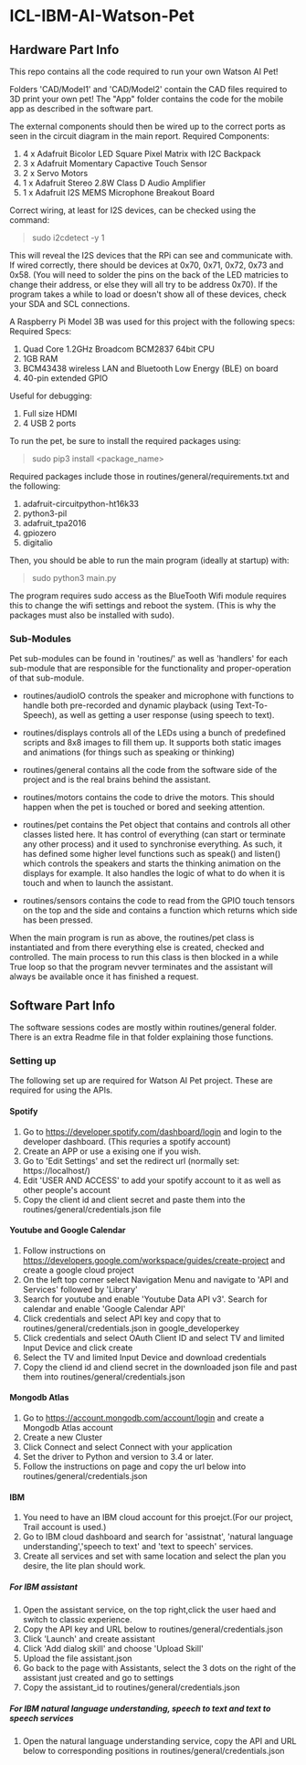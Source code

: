 # ICL-IBM-AI-Watson-Pet
## Hardware Part Info

This repo contains all the code required to run your own Watson AI Pet!

Folders 'CAD/Model1' and 'CAD/Model2' contain the CAD files required to 3D print your own pet!
The "App" folder contains the code for the mobile app as described in the software part.

The external components should then be wired up to the correct ports as seen in the circuit diagram in the main report.
Required Components:
1. 4 x Adafruit Bicolor LED Square Pixel Matrix with I2C Backpack
2. 3 x Adafruit Momentary Capactive Touch Sensor
3. 2 x Servo Motors
4. 1 x Adafruit Stereo 2.8W Class D Audio Amplifier
5. 1 x Adafruit I2S MEMS Microphone Breakout Board

Correct wiring, at least for I2S devices, can be checked using the command:
> sudo i2cdetect -y 1

This will reveal the I2S devices that the RPi can see and communicate with. If wired correctly, there should be devices at 0x70, 0x71, 0x72, 0x73 and 0x58. (You will need to solder the pins on the back of the LED matricies to change their address, or else they will all try to be address 0x70). If the program takes a while to load or doesn't show all of these devices, check your SDA and SCL connections.

A Raspberry Pi Model 3B was used for this project with the following specs:
Required Specs:
1. Quad Core 1.2GHz Broadcom BCM2837 64bit CPU
2. 1GB RAM
3. BCM43438 wireless LAN and Bluetooth Low Energy (BLE) on board
4. 40-pin extended GPIO

Useful for debugging:
1. Full size HDMI
2. 4 USB 2 ports

To run the pet, be sure to install the required packages using:

> sudo pip3 install <package_name>

Required packages include those in routines/general/requirements.txt and the following:
1. adafruit-circuitpython-ht16k33
2. python3-pil
3. adafruit_tpa2016
4. gpiozero
5. digitalio

Then, you should be able to run the main program (ideally at startup) with:

> sudo python3 main.py

The program requires sudo access as the BlueTooth Wifi module requires this to change the wifi settings and reboot the system. (This is why the packages must also be installed with sudo).

### Sub-Modules
Pet sub-modules can be found in 'routines/' as well as 'handlers' for each sub-module that are responsible for the functionality and proper-operation of that sub-module.

- routines/audioIO controls the speaker and microphone with functions to handle both pre-recorded and dynamic playback (using Text-To-Speech), as well as getting a user response (using speech to text).

- routines/displays controls all of the LEDs using a bunch of predefined scripts and 8x8 images to fill them up. It supports both static images and animations (for things such as speaking or thinking)

- routines/general contains all the code from the software side of the project and is the real brains behind the assistant.

- routines/motors contains the code to drive the motors. This should happen when the pet is touched or bored and seeking attention.

- routines/pet contains the Pet object that contains and controls all other classes listed here. It has control of everything (can start or terminate any other process) and it used to synchronise everything. As such, it has defined some higher level functions such as speak() and listen() which controls the speakers and starts the thinking animation on the displays for example. It also handles the logic of what to do when it is touch and when to launch the assistant.

- routines/sensors contains the code to read from the GPIO touch tensors on the top and the side and contains a function which returns which side has been pressed.

When the main program is run as above, the routines/pet class is instantiated and from there everything else is created, checked and controlled. The main process to run this class is then blocked in a while True loop so that the program nevver terminates and the assistant will always be available once it has finished a request.

## Software Part Info
The software sessions codes are mostly within routines/general folder. There is an extra Readme file in that folder explaining those functions.
### Setting up 
The following set up are required for Watson AI Pet project. These are required for using the APIs. 

#### Spotify
1. Go to https://developer.spotify.com/dashboard/login and login to the developer dashboard. (This requries a spotify account)
2. Create an APP or use a exising one if you wish. 
3. Go to 'Edit Settings' and set the redirect url (normally set: https://localhost/)
4. Edit 'USER AND ACCESS' to add your spotify account to it as well as other people's account
5. Copy the client id and client secret and paste them into the routines/general/credentials.json file 

#### Youtube and Google Calendar
1. Follow instructions on https://developers.google.com/workspace/guides/create-project and create a google cloud project
2. On the left top corner select Navigation Menu and navigate to 'API and Services' followed by 'Library'
3. Search for youtube and enable 'Youtube Data API v3'. Search for calendar and enable 'Google Calendar API'  
4. Click credentials and select API key and copy that to routines/general/credentials.json in google_developerkey
5. Click credentials and select OAuth Client ID and select TV and limited Input Device and click create
6. Select the TV and limited Input Device and download credentials
7. Copy the cliend id and cliend secret in the downloaded json file and past them into routines/general/credentials.json


#### Mongodb Atlas
1. Go to https://account.mongodb.com/account/login and create a Mongodb Atlas account 
2. Create a new Cluster
3. Click Connect and select Connect with your application
4. Set the driver to Python and version to 3.4 or later.
5. Follow the instructions on page and copy the url below into routines/general/credentials.json


#### IBM
1. You need to have an IBM cloud account for this proejct.(For our project, Trail account is used.)
2. Go to IBM cloud dashboard and search for 'assistnat', 'natural language understanding','speech to text' and 'text to speech' services.
3. Create all services and set with same location and select the plan you desire, the lite plan should work.

##### For IBM assistant 
1. Open the assistant service, on the top right,click the user haed and switch to classic experience.
2. Copy the API key and URL below to routines/general/credentials.json
3. Click 'Launch' and create assistant
4. Click 'Add dialog skill' and choose 'Upload Skill'
5. Upload the file assistant.json
6. Go back to the page with Assistants, select the 3 dots on the right of the assistant just created and go to settings
7. Copy the assistant_id to routines/general/credentials.json

##### For IBM natural language understanding, speech to text and text to speech services
1. Open the natural language understanding service, copy the API and URL below to corresponding positions in routines/general/credentials.json 
